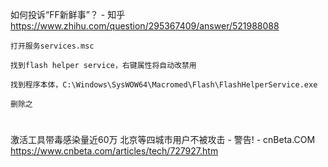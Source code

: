 

如何投诉“FF新鲜事”？ - 知乎 https://www.zhihu.com/question/295367409/answer/521988088
```
打开服务services.msc

找到flash helper service，右键属性将自动改禁用

找到程序本体，C:\Windows\SysWOW64\Macromed\Flash\FlashHelperService.exe

删除之
```

#

激活工具带毒感染量近60万 北京等四城市用户不被攻击 - 警告! - cnBeta.COM https://www.cnbeta.com/articles/tech/727927.htm

